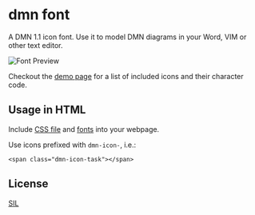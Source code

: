 # dmn font

A DMN 1.1 icon font. Use it to model DMN diagrams in your Word, VIM or other text editor.

![Font Preview](https://github.com/bpmn-io/dmn-font/blob/master/docs/symbols.png)


Checkout the [demo page](https://cdn.staticaly.com/gh/bpmn-io/dmn-font/master/dist/demo.html) for a list of included icons and their character code.


## Usage in HTML

Include [CSS file](https://github.com/bpmn-io/dmn-font/blob/master/dist/css/bpmn.css) and [fonts](https://github.com/bpmn-io/dmn-font/tree/master/dist/font) into your webpage.

Use icons prefixed with `dmn-icon-`, i.e.:

```
<span class="dmn-icon-task"></span>
```


## License

[SIL](http://scripts.sil.org/cms/scripts/page.php?item_id=OFL_web)
